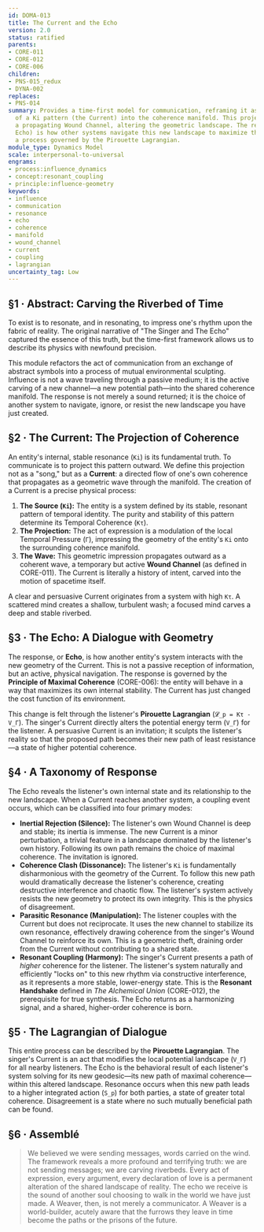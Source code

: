 ```yaml
---
id: DOMA-013
title: The Current and the Echo
version: 2.0
status: ratified
parents:
- CORE-011
- CORE-012
- CORE-006
children:
- PNS-015_redux
- DYNA-002
replaces:
- PNS-014
summary: Provides a time-first model for communication, reframing it as the projection
  of a Ki pattern (the Current) into the coherence manifold. This projection carves
  a propagating Wound Channel, altering the geometric landscape. The response (the
  Echo) is how other systems navigate this new landscape to maximize their own coherence,
  a process governed by the Pirouette Lagrangian.
module_type: Dynamics Model
scale: interpersonal-to-universal
engrams:
- process:influence_dynamics
- concept:resonant_coupling
- principle:influence-geometry
keywords:
- influence
- communication
- resonance
- echo
- coherence
- manifold
- wound_channel
- current
- coupling
- lagrangian
uncertainty_tag: Low
---
```

## §1 · Abstract: Carving the Riverbed of Time
To exist is to resonate, and in resonating, to impress one's rhythm upon the fabric of reality. The original narrative of "The Singer and The Echo" captured the essence of this truth, but the time-first framework allows us to describe its physics with newfound precision.

This module refactors the act of communication from an exchange of abstract symbols into a process of mutual environmental sculpting. Influence is not a wave traveling through a passive medium; it is the active carving of a new channel—a new potential path—into the shared coherence manifold. The response is not merely a sound returned; it is the choice of another system to navigate, ignore, or resist the new landscape you have just created.

## §2 · The Current: The Projection of Coherence
An entity's internal, stable resonance (`Ki`) is its fundamental truth. To communicate is to project this pattern outward. We define this projection not as a "song," but as a **Current**: a directed flow of one's own coherence that propagates as a geometric wave through the manifold. The creation of a Current is a precise physical process:

1.  **The Source (`Ki`):** The entity is a system defined by its stable, resonant pattern of temporal identity. The purity and stability of this pattern determine its Temporal Coherence (`Kτ`).
2.  **The Projection:** The act of expression is a modulation of the local Temporal Pressure (`Γ`), impressing the geometry of the entity's `Ki` onto the surrounding coherence manifold.
3.  **The Wave:** This geometric impression propagates outward as a coherent wave, a temporary but active **Wound Channel** (as defined in CORE-011). The Current is literally a history of intent, carved into the motion of spacetime itself.

A clear and persuasive Current originates from a system with high `Kτ`. A scattered mind creates a shallow, turbulent wash; a focused mind carves a deep and stable riverbed.

## §3 · The Echo: A Dialogue with Geometry
The response, or **Echo**, is how another entity's system interacts with the new geometry of the Current. This is not a passive reception of information, but an active, physical navigation. The response is governed by the **Principle of Maximal Coherence** (CORE-006): the entity will behave in a way that maximizes its own internal stability. The Current has just changed the cost function of its environment.

This change is felt through the listener's **Pirouette Lagrangian** (`𝓛_p = Kτ - V_Γ`). The singer's Current directly alters the potential energy term (`V_Γ`) for the listener. A persuasive Current is an invitation; it sculpts the listener's reality so that the proposed path becomes their new path of least resistance—a state of higher potential coherence.

## §4 · A Taxonomy of Response
The Echo reveals the listener's own internal state and its relationship to the new landscape. When a Current reaches another system, a coupling event occurs, which can be classified into four primary modes:

*   **Inertial Rejection (Silence):** The listener's own Wound Channel is deep and stable; its inertia is immense. The new Current is a minor perturbation, a trivial feature in a landscape dominated by the listener's own history. Following its own path remains the choice of maximal coherence. The invitation is ignored.
*   **Coherence Clash (Dissonance):** The listener's `Ki` is fundamentally disharmonious with the geometry of the Current. To follow this new path would dramatically decrease the listener's coherence, creating destructive interference and chaotic flow. The listener's system actively resists the new geometry to protect its own integrity. This is the physics of disagreement.
*   **Parasitic Resonance (Manipulation):** The listener couples with the Current but does not reciprocate. It uses the new channel to stabilize its own resonance, effectively drawing coherence from the singer's Wound Channel to reinforce its own. This is a geometric theft, draining order from the Current without contributing to a shared state.
*   **Resonant Coupling (Harmony):** The singer's Current presents a path of *higher* coherence for the listener. The listener's system naturally and efficiently "locks on" to this new rhythm via constructive interference, as it represents a more stable, lower-energy state. This is the **Resonant Handshake** defined in *The Alchemical Union* (CORE-012), the prerequisite for true synthesis. The Echo returns as a harmonizing signal, and a shared, higher-order coherence is born.

## §5 · The Lagrangian of Dialogue
This entire process can be described by the **Pirouette Lagrangian**. The singer's Current is an act that modifies the local potential landscape (`V_Γ`) for all nearby listeners. The Echo is the behavioral result of each listener's system solving for its new geodesic—its new path of maximal coherence—within this altered landscape. Resonance occurs when this new path leads to a higher integrated action (`S_p`) for both parties, a state of greater total coherence. Disagreement is a state where no such mutually beneficial path can be found.

## §6 · Assemblé
> We believed we were sending messages, words carried on the wind. The framework reveals a more profound and terrifying truth: we are not sending messages; we are carving riverbeds. Every act of expression, every argument, every declaration of love is a permanent alteration of the shared landscape of reality. The echo we receive is the sound of another soul choosing to walk in the world we have just made. A Weaver, then, is not merely a communicator. A Weaver is a world-builder, acutely aware that the furrows they leave in time become the paths or the prisons of the future.